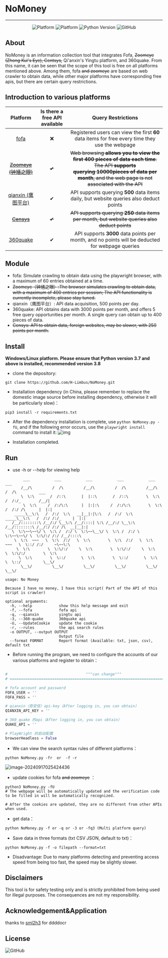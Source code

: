 # NoMoney

------



<div align=center>
    <img alt="Platform" src="https://img.shields.io/badge/platform-windows-blue">
    <img alt="Platform" src="https://img.shields.io/badge/platform-Linux-blue">
    <img alt="Python Version" src="https://img.shields.io/badge/python-3.8.6-yellow">
    <img alt="GitHub" src="https://img.shields.io/github/license/jorhelp/Ingram">
</div>



## About

NoMoney is an information collection tool that integrates Fofa, <del>Zoomeye (Zhong Kui's Eye), Centsys,</del> Qi'anxin's Yingtu platform, and 360quake. From this name, it can be seen that the scope of this tool is free on all platforms mentioned above. Among them, fofa <del>and  zoomeye</del> are based on web crawler to obtain data, while other major platforms have corresponding free apis, but there are certain query restrictions.



##  Introduction to various platforms 



|                     Platform                     | Is there a free API available |                      Query Restrictions                      |
|:------------------------------------------------:| :---------------------------: | :----------------------------------------------------------: |
|            [fofa](https://fofa.info/)            |               ❌               | Registered users can view the first <b>60</b> data items for free every time they use the webpage |
| <del> [Zoomeye (钟馗之眼)](https://www.zoomeye.org/) |         <del>      ✔               | <del>Web browsing <b>allows you to view the first <b>400</b> pieces of data each time</b>. The API <b>supports querying <b>10000</b>pieces of data per month</b>, and the web page is not associated with the API |
|  [qianxin (鹰图平台)](https://hunter.qianxin.com/)   |               ✔               | API supports querying <b>500</b> data items daily, but website queries also deduct points |
|   <del>    [Censys](https://search.censys.io/)        |    <del>           ✔               | <del>API supports querying <b>250</b> data items per month, but website queries also deduct points |
|  [360quake](https://quake.360.net/quake/#/index)  |               ✔               | API supports <b>3000</b> data points per month, and no points will be deducted for webpage queries |

## Module

- fofa: Simulate crawling to obtain data using the playwright browser, with a maximum of 60 entries obtained at a time.
- <del>Zoomeye（钟馗之眼）:The browser simulates crawling to obtain data, with a maximum of 400 entries per session; The API functionality is currently incomplete, please stay tuned.
- qianxin（鹰图平台）: API data acquisition, 500 points per day.
- 360quake: API obtains data with 3000 points per month, and offers 5 free query opportunities per month. A single query can obtain up to 400 pieces of data.
- <del>Censys: API to obtain data, foreign websites, may be slower, with 250 points per month.



## Install

  **Windows/Linux platform. Please ensure that Python version 3.7 and above is installed, recommended version 3.8**

- clone the depository:

```shell
git clone https://github.com/H-Limbus/NoMoney.git
```

- Installation dependency (in China, please remember to replace the domestic image source before installing dependency, otherwise it will be particularly slow)：

```shell
pip3 install -r requirements.txt
```

- After the dependency installation is complete, use `python NoMoney.py -fU`, and if the following error occurs, use the `playwright install` command to install it:
![img](https://cdn.jsdelivr.net/gh/H-Limbus/myBlogImage/img/202409170250442.png)

- Installation completed.



## Run

- use -h or --help for viewing help

```shell
        ___           ___           ___           ___           ___           ___
       /__/\         /  /\         /__/\         /  /\         /__/\         /  /\          ___
       \  \:\       /  /::\       |  |::\       /  /::\        \  \:\       /  /:/_        /__/|
        \  \:\     /  /:/\:\      |  |:|:\     /  /:/\:\        \  \:\     /  /:/ /\      |  |:|
    _____\__\:\   /  /:/  \:\   __|__|:|\:\   /  /:/  \:\   _____\__\:\   /  /:/ /:/_     |  |:|
   /__/::::::::\ /__/:/ \__\:\ /__/::::| \:\ /__/:/ \__\:\ /__/::::::::\ /__/:/ /:/ /\  __|__|:|
   \  \:\~~\~~\/ \  \:\ /  /:/ \  \:\~~\__\/ \  \:\ /  /:/ \  \:\~~\~~\/ \  \:\/:/ /:/ /__/::::\
    \  \:\  ~~~   \  \:\  /:/   \  \:\        \  \:\  /:/   \  \:\  ~~~   \  \::/ /:/     ~\~~\:\
     \  \:\        \  \:\/:/     \  \:\        \  \:\/:/     \  \:\        \  \:\/:/        \  \:\
      \  \:\        \  \::/       \  \:\        \  \::/       \  \:\        \  \::/          \__\/
       \__\/         \__\/         \__\/         \__\/         \__\/         \__\/

usage: No Money

Because I have no money, I have this script( Part of the API of this script is crawler)

optional arguments:
  -h, --help            show this help message and exit
  -f, --fofa            fofa api
  -q, --qianxin         yingtu api
  -3, --360-quake       360quake api
  -U, --UpdateCookie    update the cookie
  -r, --rules           the api search rules
  -o OUTPUT, --output OUTPUT
                        Output file
  --format FORMAT       Report format (Available: txt, json, csv), default txt
```

- Before running the program, we need to configure the accounts of our various platforms and register to obtain：

```python

#                                   """can change"""
# =======================================================================================

# fofa account and password 
FOFA_USER = ''
FOFA_PASS = ''

# qianxin（奇安信）api-key（After logging in, you can obtain）
QIANXIN_API_KEY = ''

# 360_quake 的api（After logging in, you can obtain）
QUAKE_API = ''

# PlayWright 的启动配置
browserHeadless = False
```

- We can view the search syntax rules of different platforms：

```shell
python NoMoney.py -fr  or  -f -r 
```
![image-20240917025424436](https://cdn.jsdelivr.net/gh/H-Limbus/myBlogImage/img/202409170254971.png)



- update cookies for fofa <del>and zoomeye</del> ：

```shell
python3 NoMoney.py -fU
# The webpage will be automatically updated and the verification code to be filled in will be automatically recognized.

# After the cookies are updated, they are no different from other APIs when used.
```

- get data：

```shell
python NoMoney.py -f or -q or -3 or -fq3 (Multi platform query)
```

- Save data in three formats (txt CSV JSON, default to txt)：

```shell
python NoMoney.py -f -o filepath --format=txt
```

- Disadvantage: Due to many platforms detecting and preventing access speed from being too fast, the speed may be slightly slower.



## Disclaimers

This tool is for safety testing only and is strictly prohibited from being used for illegal purposes. The consequences are not my responsibility.



## Acknowledgement&Application

thanks to [sml2h3](https://github.com/sml2h3) for ddddocr



## License

<img alt="GitHub" src="https://img.shields.io/github/license/jorhelp/Ingram">

